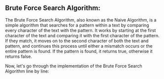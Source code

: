 ## Brute Force Search Algorithm:
The Brute Force Search Algorithm, also known as the Naive Algorithm, is a simple algorithm that searches for a pattern within a text by comparing every character of the text with the pattern. It works by starting at the first character of the text and comparing it with the first character of the pattern. If they match, it moves on to the second character of both the text and pattern, and continues this process until either a mismatch occurs or the entire pattern is found. If the pattern is found, it returns true, otherwise it returns false.


Now, let's go through the implementation of the Brute Force Search Algorithm line by line: